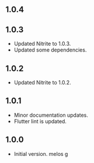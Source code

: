 ## 1.0.4

## 1.0.3

- Updated Nitrite to 1.0.3.
- Updated some dependencies.

## 1.0.2

- Updated Nitrite to 1.0.2.

## 1.0.1

- Minor documentation updates.
- Flutter lint is updated.

## 1.0.0

- Initial version.
melos g
